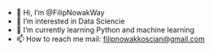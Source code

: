 - 👋 Hi, I’m @FilipNowakWay
- 👀 I’m interested in Data Sciencie 
- 🌱 I’m currently learning Python and machine learning 
- 📫 How to reach me mail: filipnowakkoscian@gmail.com

<!---
FilipNowakWay/FilipNowakWay is a ✨ special ✨ repository because its `README.md` (this file) appears on your GitHub profile.
You can click the Preview link to take a look at your changes.
--->
